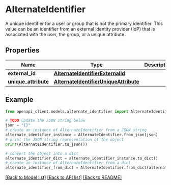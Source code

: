 # AlternateIdentifier

A unique identifier for a user or group that is not the primary identifier. This value can be an identifier from an external identity provider (IdP) that is associated with the user, the group, or a unique attribute.

## Properties

Name | Type | Description | Notes
------------ | ------------- | ------------- | -------------
**external_id** | [**AlternateIdentifierExternalId**](AlternateIdentifierExternalId.md) |  | [optional] 
**unique_attribute** | [**AlternateIdentifierUniqueAttribute**](AlternateIdentifierUniqueAttribute.md) |  | [optional] 

## Example

```python
from openapi_client.models.alternate_identifier import AlternateIdentifier

# TODO update the JSON string below
json = "{}"
# create an instance of AlternateIdentifier from a JSON string
alternate_identifier_instance = AlternateIdentifier.from_json(json)
# print the JSON string representation of the object
print(AlternateIdentifier.to_json())

# convert the object into a dict
alternate_identifier_dict = alternate_identifier_instance.to_dict()
# create an instance of AlternateIdentifier from a dict
alternate_identifier_from_dict = AlternateIdentifier.from_dict(alternate_identifier_dict)
```
[[Back to Model list]](../README.md#documentation-for-models) [[Back to API list]](../README.md#documentation-for-api-endpoints) [[Back to README]](../README.md)


